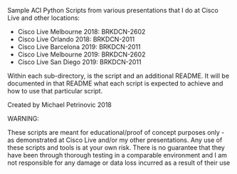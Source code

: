 Sample ACI Python Scripts from various presentations that I do at Cisco Live and other locations:

* Cisco Live Melbourne 2018: BRKDCN-2602
* Cisco Live Orlando 2018: BRKDCN-2011
* Cisco Live Barcelona 2019: BRKDCN-2011
* Cisco Live Melbourne 2019: BRKDCN-2602
* Cisco Live San Diego 2019: BRKDCN-2011

Within each sub-directory, is the script and an additional README. It will be documented in that README what each script is expected to achieve and how to use that particular script. 


Created by Michael Petrinovic 2018


WARNING:

These scripts are meant for educational/proof of concept purposes only - as demonstrated at Cisco Live and/or my other presentations. Any use of these scripts and tools is at your own risk. There is no guarantee that they have been through thorough testing in a comparable environment and I am not responsible for any damage or data loss incurred as a result of their use
